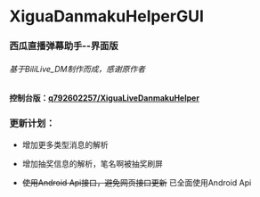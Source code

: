 # XiguaDanmakuHelperGUI
### 西瓜直播弹幕助手--界面版
###### 基于BiliLive_DM制作而成，感谢原作者
#### 控制台版：[q792602257/XiguaLiveDanmakuHelper](https://github.com/q792602257/XiguaLiveDanmakuHelper "Python Console Ver")

### 更新计划：

- 增加更多类型消息的解析

- 增加抽奖信息的解析，笔名啊被抽奖刷屏

+ ~~使用Android Api接口，避免网页接口更新~~
        已全面使用Android Api
